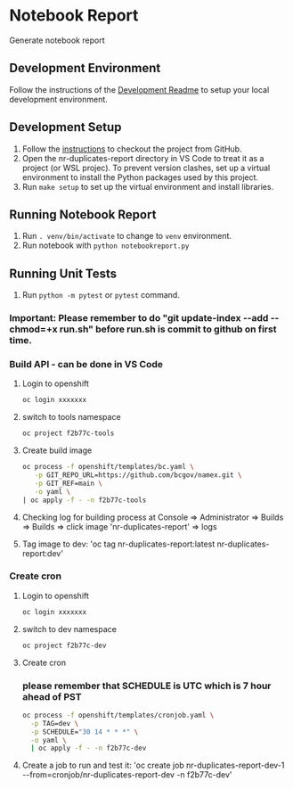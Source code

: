 # Notebook Report

Generate notebook report

## Development Environment

Follow the instructions of the [Development Readme](https://github.com/bcgov/entity/blob/master/docs/development.md)
to setup your local development environment.

## Development Setup

1. Follow the [instructions](https://github.com/bcgov/entity/blob/master/docs/setup-forking-workflow.md) to checkout the project from GitHub.
2. Open the nr-duplicates-report directory in VS Code to treat it as a project (or WSL projec). To prevent version clashes, set up a virtual environment to install the Python packages used by this project.
3. Run `make setup` to set up the virtual environment and install libraries.

## Running Notebook Report

1. Run `. venv/bin/activate` to change to `venv` environment.
2. Run notebook with `python notebookreport.py`

## Running Unit Tests

1. Run `python -m pytest` or `pytest` command.

### Important: Please remember to do "git update-index --add --chmod=+x run.sh" before run.sh is commit to github on first time. 
### Build API - can be done in VS Code

1. Login to openshift

   ```sh
   oc login xxxxxxx
   ```

2. switch to tools namespace

   ```sh
   oc project f2b77c-tools
   ```

3. Create build image

   ```sh
   oc process -f openshift/templates/bc.yaml \
	  -p GIT_REPO_URL=https://github.com/bcgov/namex.git \
	  -p GIT_REF=main \
	  -o yaml \
   | oc apply -f - -n f2b77c-tools     
   ```

4. Checking log for building process at Console => Administrator => Builds => Builds => click image 'nr-duplicates-report' => logs

5. Tag image to dev: 'oc tag nr-duplicates-report:latest nr-duplicates-report:dev'


### Create cron

1. Login to openshift

   ```sh
   oc login xxxxxxx
   ```

2. switch to dev namespace

   ```sh
   oc project f2b77c-dev
   ```

3. Create cron
   ### please remember that SCHEDULE is UTC which is 7 hour ahead of PST
   ```sh
   oc process -f openshift/templates/cronjob.yaml \
     -p TAG=dev \
     -p SCHEDULE="30 14 * * *" \
     -o yaml \
     | oc apply -f - -n f2b77c-dev
   ```
4. Create a job to run and test it: 'oc create job nr-duplicates-report-dev-1 --from=cronjob/nr-duplicates-report-dev -n f2b77c-dev'
